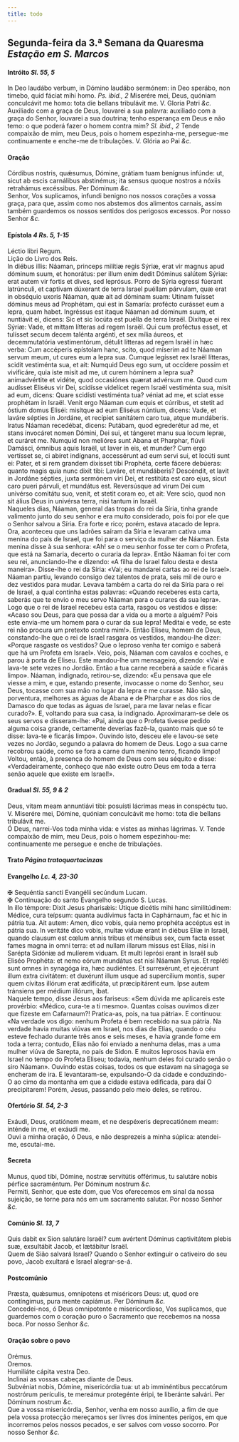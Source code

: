 ```yaml
---
title: todo
---
```

<h2 class="text-center">Segunda-feira da 3.ª Semana da Quaresma <em>Estação em S. Marcos</em></h2>

<h4 class="text-center">Intróito <em>Sl. 55, 5</em></h4>
<div class="container-fluid">
<div class="row">
<div class="dropcap text-justify">
In Deo laudábo verbum, in Dómino laudábo sermónem: in Deo sperábo, non timebo, quid fáciat mihi homo. <em>Ps. ibid., 2</em> Miserére mei, Deus, quóniam conculcávit me homo: tota die bellans tribulávit me.
V. Gloria Patri <em>&c.</em>
</div>
<div class="dropcap text-justify">
Auxiliado com a graça de Deus, louvarei a sua palavra: auxiliado com a graça do Senhor, louvarei a sua doutrina; tenho esperança em Deus e não temo: o que poderá fazer o homem contra mim? <em>Sl. ibid., 2</em> Tende compaixão de mim, meu Deus, pois o homem espezinha-me, persegue-me continuamente e enche-me de tribulações.
V. Glória ao Pai <em>&c.</em>
</div>
</div>
</div>

<h4 class="text-center">Oração</h4>
<div class="container-fluid">
<div class="row">
<div class="dropcap text-justify">
Córdibus nostris, quǽsumus, Dómine, grátiam tuam benígnus infúnde: ut, sicut ab escis carnálibus abstinémus; ita sensus quoque nostros a nóxiis retrahámus excéssibus. Per Dóminum <em>&c.</em>
</div>
<div class="dropcap text-justify">
Senhor, Vos suplicamos, infundi benigno nos nossos corações a vossa graça, para que, assim como nos abstemos dos alimentos carnais, assim também guardemos os nossos sentidos dos perigosos excessos. Por nosso Senhor <em>&c.</em>
</div>
</div>
</div>

<h4 class="text-center">Epístola <em>4 Rs. 5, 1-15</em></h4>
<div class="container-fluid">
<div class="row">
<div class="text-justify">
Léctio libri Regum.
</div>
<div class="text-justify">
Lição do Livro dos Reis.
</div>
<div class="dropcap text-justify">
In diébus illis: Náaman, princeps milítiæ regis Sýriæ, erat vir magnus apud dóminum suum, et honorátus: per illum enim dedit Dóminus salútem Sýriæ: erat autem vir fortis et dives, sed leprósus. Porro de Sýria egressi fúerant latrúnculi, et captivam dúxerant de terra Israel puéllam párvulam, quæ erat in obséquio uxoris Náaman, quæ ait ad dóminam suam: Utinam fuísset dóminus meus ad Prophétam, qui est in Samaría: profécto curásset eum a lepra, quam habet. Ingréssus est itaque Náaman ad dóminum suum, et nuntiávit ei, dicens: Sic et sic locúta est puélla de terra Israël. Dixítque ei rex Sýriæ: Vade, et mittam lítteras ad regem Israël. Qui cum proféctus esset, et tulísset secum decem talénta argénti, et sex mília áureos, et decemmutatória vestimentórum, détulit lítteras ad regem Israël in hæc verba: Cum accéperis epístolam hanc, scito, quod míserim ad te Náaman servum meum, ut cures eum a lepra sua. Cumque legísset rex Israël lítteras, scidit vestiménta sua, et ait: Numquid Deus ego sum, ut occídere possim et vivificáre, quia iste misit ad me, ut curem hóminem a lepra sua? animadvértite et vidéte, quod occasiónes quærat advérsum me. Quod cum audísset Eliséus vir Dei, scidísse videlícet regem Israël vestiménta sua, misit ad eum, dicens: Quare scidísti vestiménta tua? véniat ad me, et sciat esse prophétam in Israël. Venit ergo Náaman cum equis et cúrribus, et stetit ad óstium domus Eliséi: misítque ad eum Eliséus núntium, dicens: Vade, et laváre sépties in Jordáne, et recípiet sanitátem caro tua, atque mundáberis. Iratus Náaman recedébat, dicens: Putábam, quod egrederétur ad me, et stans invocáret nomen Dómini, Dei sui, et tángeret manu sua locum lepræ, et curáret me. Numquid non melióres sunt Abana et Pharphar, flúvii Damásci, ómnibus aquis Israël, ut laver in eis, et munder? Cum ergo vertísset se, ci abíret indígnans, accessérunt ad eum servi sui, et locúti sunt ei: Pater, et si rem grandem dixísset tibi Prophéta, certe fácere debúeras: quanto magis quia nunc dixit tibi: Laváre, et mundáberis? Descéndit, et lavit in Jordáne sépties, juxta sermónem viri Dei, et restitúta est caro ejus, sicut caro pueri párvuli, et mundátus est. Reversúsque ad virum Dei cum univérso comitátu suo, venit, et stetit coram eo, et ait: Vere scio, quod non sit álius Deus in univérsa terra, nisi tantum in Israël.
</div>
<div class="dropcap text-justify">
Naqueles dias, Náaman, general das tropas do rei da Síria, tinha grande valimento junto do seu senhor e era muito considerado, pois foi por ele que o Senhor salvou a Síria. Era forte e rico; porém, estava atacado de lepra. Ora, aconteceu que uns ladrões saíram da Síria e levaram cativa uma menina do país de Israel, que foi para o serviço da mulher de Náaman. Esta menina disse à sua senhora: «Ah! se o meu senhor fosse ter com o Profeta, que está na Samaria, decerto o curaria da lepra». Então Náaman foi ter com seu rei, anunciando-lhe e dizendo: «A filha de Israel falou desta e desta maneira». Disse-lhe o rei da Síria: «Vai; eu mandarei cartas ao rei de Israel». Náaman partiu, levando consigo dez talentos de prata, seis mil de ouro e dez vestidos para mudar. Levava também a carta do rei da Síria para o rei de Israel, a qual continha estas palavras: «Quando receberes esta carta, saberás que te envio o meu servo Náaman para o curares da sua lepra». Logo que o rei de Israel recebeu esta carta, rasgou os vestidos e disse: «Acaso sou Deus, para que possa dar a vida ou a morte a alguém? Pois este envia-me um homem para o curar da sua lepra! Meditai e vede, se este rei não procura um pretexto contra mim!». Então Eliseu, homem de Deus, constando-lhe que o rei de Israel rasgara os vestidos, mandou-lhe dizer: «Porque rasgaste os vestidos? Que o leproso venha ter comigo e saberá que há um Profeta em Israel». Veio, pois, Náaman com cavalos e coches, e parou à porta de Eliseu. Este mandou-lhe um mensageiro, dizendo: «Vai e lava-te sete vezes no Jordão. Então a tua carne receberá a saúde e ficarás limpo». Náaman, indignado, retirou-se, dizendo: «Eu pensava que ele viesse a mim, e que, estando presente, invocasse o nome do Senhor, seu Deus, tocasse com sua mão no lugar da lepra e me curasse. Não são, porventura, melhores as águas de Abana e de Pharphar e as dos rios de Damasco do que todas as águas de Israel, para me lavar nelas e ficar curado?». E, voltando para sua casa, ia indignado. Aproximaram-se dele os seus servos e disseram-lhe: «Pai, ainda que o Profeta tivesse pedido alguma coisa grande, certamente deverias fazê-la, quanto mais que só te disse: lava-te e ficarás limpo». Ouvindo isto, desceu ele e lavou-se sete vezes no Jordão, segundo a palavra do homem de Deus. Logo a sua carne recobrou saúde, como se fora a carne dum menino tenro, ficando limpo! Voltou, então, à presença do homem de Deus com seu séquito e disse: «Verdadeiramente, conheço que não existe outro Deus em toda a terra senão aquele que existe em Israel!».
</div>
</div>
</div>

<h4 class="text-center">Gradual <em>Sl. 55, 9 & 2</em></h4>
<div class="container-fluid">
<div class="row">
<div class="dropcap text-justify">
Deus, vitam meam annuntiávi tibi: posuísti lácrimas meas in conspéctu tuo. V. Miserére mei, Dómine, quóniam conculcávit me homo: tota die bellans tribulávit me.
</div>
<div class="dropcap text-justify">
Ó Deus, narrei-Vos toda minha vida: e vistes as minhas lágrimas. V. Tende compaixão de mim, meu Deus, pois o homem espezinhou-me: continuamente me persegue e enche de tribulações.
</div>
</div>
</div>

<h4 class="text-center">Trato <em>Página tratoquartacinzas</em></h4>

<h4 class="text-center">Evangelho <em>Lc. 4, 23-30</em></h4>
<div class="container-fluid">
<div class="row">
<div class="text-justify">
<span class="text-danger">&#10016;</span> Sequéntia sancti Evangélii secúndum Lucam.
</div>
<div class="text-justify">
<span class="text-danger">&#10016;</span> Continuação do santo Evangelho segundo S. Lucas.
</div>
<div class="dropcap text-justify">
In illo témpore: Dixit Jesus pharisǽis: Utique dicétis mihi hanc similitúdinem: Médice, cura teípsum: quanta audívimus facta in Caphárnaum, fac et hic in pátria tua. Ait autem: Amen, dico vobis, quia nemo prophéta accéptus est in pátria sua. In veritáte dico vobis, multæ víduæ erant in diébus Elíæ in Israël, quando clausum est cœlum annis tribus et ménsibus sex, cum facta esset fames magna in omni terra: et ad nullam illarum missus est Elías, nisi in Sarépta Sidóniæ ad mulíerem viduam. Et multi leprósi erant in Israël sub Eliséo Prophéta: et nemo eórum mundátus est nisi Náaman Syrus. Et repléti sunt omnes in synagóga ira, hæc audiéntes. Et surrexérunt, et ejecérunt illum extra civitátem: et duxérunt illum usque ad supercílium montis, super quem cívitas illórum erat ædificáta, ut præcipitárent eum. Ipse autem tránsiens per médium illórum, ibat.
</div>
<div class="dropcap text-justify">
Naquele tempo, disse Jesus aos fariseus: «Sem dúvida me aplicareis este provérbio: «Médico, cura-te a ti mesmo». Quantas coisas ouvimos dizer que fizeste em Cafarnaum?! Pratica-as, pois, na tua pátria». E continuou: «Na verdade vos digo: nenhum Profeta é bem recebido na sua pátria. Na verdade havia muitas viúvas em Israel, nos dias de Elias, quando o céu esteve fechado durante três anos e seis meses, e havia grande fome em toda a terra; contudo, Elias não foi enviado a nenhuma delas, mas a uma mulher viúva de Sarepta, no país de Sidon. E muitos leprosos havia em Israel no tempo do Profeta Eliseu; todavia, nenhum deles foi curado senão o siro Náaman». Ouvindo estas coisas, todos os que estavam na sinagoga se encheram de ira. E levantaram-se, expulsando-O da cidade e conduzindo-O ao cimo da montanha em que a cidade estava edificada, para daí O precipitarem! Porém, Jesus, passando pelo meio deles, se retirou.
</div>
</div>
</div>

<h4 class="text-center">Ofertório <em>Sl. 54, 2-3</em></h4>
<div class="container-fluid">
<div class="row">
<div class="dropcap text-justify">
Exáudi, Deus, oratiónem meam, et ne despéxeris deprecatiónem meam: inténde in me, et exáudi me.
</div>
<div class="dropcap text-justify">
Ouvi a minha oração, ó Deus, e não desprezeis a minha súplica: atendei-me, escutai-me.
</div>
</div>
</div>

<h4 class="text-center">Secreta</h4>
<div class="container-fluid">
<div class="row">
<div class="dropcap text-justify">
Munus, quod tibi, Dómine, nostræ servitútis offérimus, tu salutáre nobis pérfice sacraméntum. Per Dóminum nostrum <em>&c.</em>
</div>
<div class="dropcap text-justify">
Permiti, Senhor, que este dom, que Vos oferecemos em sinal da nossa sujeição, se torne para nós em um sacramento salutar. Por nosso Senhor <em>&c.</em>
</div>
</div>
</div>

<h4 class="text-center">Comúnio <em>Sl. 13, 7</em></h4>
<div class="container-fluid">
<div class="row">
<div class="dropcap text-justify">
Quis dabit ex Sion salutáre Israël? cum avértent Dóminus captivitátem plebis suæ, exsultábit Jacob, et lætábitur Israël.
</div>
<div class="dropcap text-justify">
Quem de Sião salvará Israel? Quando o Senhor extinguir o cativeiro do seu povo, Jacob exultará e Israel alegrar-se-á.
</div>
</div>
</div>

<h4 class="text-center">Postcomúnio</h4>
<div class="container-fluid">
<div class="row">
<div class="dropcap text-justify">
Præsta, quǽsumus, omnípotens et miséricors Deus: ut, quod ore contíngimus, pura mente capiámus. Per Dóminum <em>&c.</em>
</div>
<div class="dropcap text-justify">
Concedei-nos, ó Deus omnipotente e misericordioso, Vos suplicamos, que guardemos com o coração puro o Sacramento que recebemos na nossa boca. Por nosso Senhor <em>&c.</em>
</div>
</div>
</div>

<h4 class="text-center">Oração sobre o povo</h4>
<div class="container-fluid">
<div class="row">
<div class="text-danger text-center"> Orémus.</div>
<div class="text-danger text-center"> Oremos.</div>
<div class="text-justify">
Humiliáte cápita vestra Deo.
</div>
<div class="text-justify">
Inclinai as vossas cabeças diante de Deus.
</div>
<div class="text-justify">
Subvéniat nobis, Dómine, misericórdia tua: ut ab imminéntibus peccatórum nostrórum perículis, te mereámur protegénte éripi, te liberánte salvári. Per Dóminum nostrum <em>&c.</em>
</div>
<div class="text-justify">
Que a vossa misericórdia, Senhor, venha em nosso auxílio, a fim de que pela vossa protecção mereçamos ser livres dos iminentes perigos, em que incorremos pelos nossos pecados, e ser salvos com vosso socorro. Por nosso Senhor <em>&c.</em>
</div>
</div>
</div>
